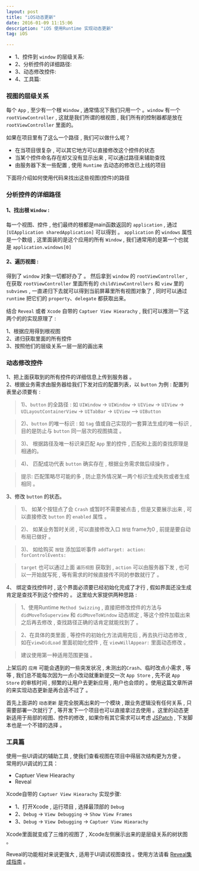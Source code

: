 ```yaml
---
layout: post
title: "iOS动态更新"
date: 2016-01-09 11:15:06 
description: "iOS 使用Runtime 实现动态更新"
tag: iOS

---
```


* 1、控件到 `window` 的层级关系:   
* 2、分析控件的详细路径:
* 3、动态修改控件:      
* 4、工具篇:

### 视图的层级关系

每个 `App` , 至少有一个根 `Window` , 通常情况下我们只用一个 。`window` 有一个 `rootViewController` , 这就是我们所谓的根视图 , 我们所有的控制器都是放在 `rootViewController` 里面的。


如果在项目里有了这么一个路径 , 我们可以做什么呢？   

* 在当项目很复杂 , 可以其它地方可以直接修改这个控件的状态
* 当某个控件命名存在却又没有显示出来 , 可以通过路径来辅助查找
* 由服务器下发一些配置 , 使用 `Runtime` 去动态的修改已上线的项目

下面将介绍如何使用代码来找出这些视图(控件)的路径

### 分析控件的详细路径

#### 1、找出根 `Window` :  
 
每一个视图、控件 , 他们最终的根都是main函数返回的 `application` , 通过 `[UIApplication sharedApplication]` 可以得到 。 `application` 的 `windows` 属性是一个数组 , 这里面装的是这个应用的所有 `Window` , 我们通常用的是第一个也就是 `application.windows[0]`    

#### 2、遍历视图 : 

得到了 `window` 对象一切都好办了 。 然后拿到 `window` 的 `rootViewController` , 在获取 `rootViewController` 里面所有的 `childViewControllers` 和 `view` 里的 `subviews` , 一直递归下去就可以得到当前屏幕里所有视图对象了 , 同时可以通过 `runtime` 把它们的 `property`、`delegate` 都获取出来。  
 
结合 `Reveal` 或者 `Xcode` 自带的 `Captuer View Hiearachy` , 我们可以推测一下这两个的的实现原理了 :  

1、根据应用得到根视图    
2、递归获取里面的所有控件   
3、按照他们的层级关系一层一层的画出来

### 动态修改控件

1、把上面获取到的所有控件的详细信息上传到服务器 。   
2、根据业务需求由服务器给我们下发对应的配置列表，以 `button` 为例 : 配置列表里必须要有 :    

> 1)、`button` 的全路径 : 如 `UIWindow` -> `UIWindow` -> `UIView` -> `UIView` -> `UILayoutContainerView` -> `UITabBar` -> `UIView` —> `UIButton`    

> 2)、`button` 的唯一标识 : 如 `tag` 值或自己实现的一套算法生成的唯一标识 , 目的是防止与 `button` 同一层次的视图搞混 。  

> 3)、 根据路径及唯一标识来匹配 `App` 里的控件 , 匹配和上面的查找原理是相通的。   

> 4)、 匹配成功代表  `button` 确实存在 , 根据业务需求做后续操作 。   

> 提示: 匹配策略尽可能的多 , 防止意外情况某一两个标识生成失败或者生成相同 。

3、修改 `button` 的状态。

> 1)、 如某个按钮点了会 `Crash` 或暂时不需要被点击 , 但是又要展示出来 , 可以直接修改 `button` 的 `enabled` 属性 。   

> 2)、 如某业务暂时关闭 , 可以直接修改入口 `按钮` frame为0 , 前提是要自动布局已做好 。    

> 3)、 如给购买 `按钮` 添加监听事件 `addTarget: action: forControlEvents:`     

> `target` 也可以通过上面 `遍历视图` 获取到 , `action` 可以由服务器下发 , 也可以一开始就写死 , 等有需求的时候直接传不同的参数就行了 。  

4、 绑定查找控件时 , 这个界面必须要已经初始化完成了才行 , 假如界面还没生成肯定是查找不到这个控件的 。 这里给大家提供两种思路 : 

> 1、使用Runtime `Method Swizzing` ,  直接把修改控件的方法与 `didMoveToSuperview` 和 `didMoveToWindow` 动态绑定 , 等这个控件加载出来之后再去修改 , 查找路径正确的话肯定就能找到了 。   

> 2、在具体的类里面 , 等控件的初始化方法调用完后 , 再去执行动态修改 , 如在`viewDidLoad` 里面初始化控件 , 在 `viewWillAppear:` 里面动态修改 。  

> 建议使用第一种适用范围更强 。


上架后的 `应用` 可能会遇到的一些突发状况 , 未测出的`Crash`、临时改点小需求 , 等等 , 我们总不能每次因为一点小改动就重新提交一次 `App Store` , 先不说 `App Store` 的审核时间 , 频繁的让用户去更新应用 , 用户也会烦的 。使用这篇文章所讲的来实现动态更新是再合适不过了 。   

首先上面讲的 `动态更新` 是完全脱离出来的一个模块 , 跟业务逻辑没有任何关系 , 只需要部署一次就行了 , 等开发下一个项目也可以直接拿过去使用 。这里的动态更新适用于局部的视图、控件的修改 , 如果你有其它需求可以考虑 [JSPatch](https://github.com/bang590/JSPatch) , 下发脚本也是一个不错的选择 。


### 工具篇
使用一些UI调试的辅助工具 , 使我们查看视图在项目中得层次结构更为方便 。        
常用的UI调试的工具：

* Captuer View Hiearachy
* Reveal

Xcode自带的 `Captuer View Hiearachy` 实现步骤:  

* 1、打开Xcode , 运行项目 , 选择最顶部的 `Debug`
* 2、`Debug` -> `View Debugging` -> `Show View Frames`
* 3、`Debug` -> `View Debugging` -> `Captuer View Hiearachy`

Xcode里面就变成了三维的视图了 , Xcode左侧展示出来的是层级关系的树状图 。

Reveal的功能相对来说更强大 , 适用于UI调试视图查找 。使用方法请看 [Reveal集成指南](http://support.revealapp.com/kb/getting-started/reveal) 。


<br>


